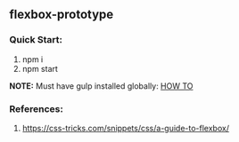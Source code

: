 ## flexbox-prototype

### Quick Start:
1. npm i
2. npm start

**NOTE:** Must have gulp installed globally: [HOW TO](https://github.com/gulpjs/gulp/blob/master/docs/getting-started.md)

### References:
1. https://css-tricks.com/snippets/css/a-guide-to-flexbox/
